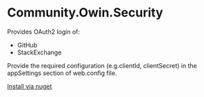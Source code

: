 Community.Owin.Security
=======================

Provides OAuth2 login of:

- GitHub
- StackExchange

Provide the required configuration (e.g.clientId, clientSecret) in the 
appSettings section of web.config file.

[Install via nuget](https://www.nuget.org/packages/Community.Owin.Security/)
